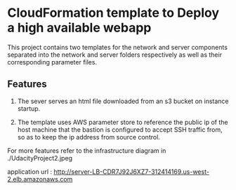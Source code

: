 # CloudFormation template to Deploy a high available webapp
This project contains two templates for the network and server components separated into the network and server folders respectively as well as their corresponding parameter files.

## Features
1. The sever serves an html file downloaded from an s3 bucket on instance startup.

2. The template uses AWS parameter store to reference the public ip of the host machine that the bastion is configured to accept SSH traffic from, so as to keep the ip address from source control.

For more features refer to the infrastructure diagram in ./UdacityProject2.jpeg


application url : http://server-LB-CDR7J92J6XZ7-312414169.us-west-2.elb.amazonaws.com


